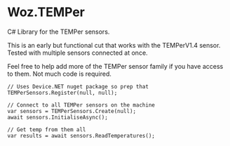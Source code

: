 # Woz.TEMPer

C# Library for the TEMPer sensors. 

This is an early but functional cut that works with the TEMPerV1.4 sensor. Tested with multiple sensors connected at once.

Feel free to help add more of the TEMPer sensor family if you have access to them. Not much code is required.

```
// Uses Device.NET nuget package so prep that
TEMPerSensors.Register(null, null);

// Connect to all TEMPer sensors on the machine
var sensors = TEMPerSensors.Create(null);
await sensors.InitialiseAsync();

// Get temp from them all
var results = await sensors.ReadTemperatures();
```
